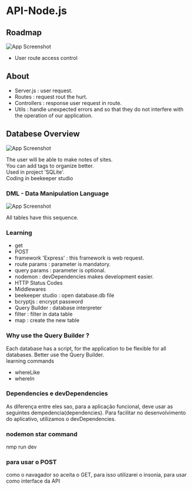 # API-Node.js

## Roadmap
![App Screenshot](https://storage.googleapis.com/golden-wind/explorer/description-assets/nivel-08/organizando-estrutura.png?text=App+Screenshot+Here)

- User route access control

## About
- Server.js : user request.
- Routes : request rout the hurt.
- Controllers : response user request in route.
- Utils : handle unexpected errors and so that they do not interfere with the operation of our application.

## Databese Overview
![App Screenshot](https://storage.googleapis.com/golden-wind/explorer/description-assets/nivel-08/estrutura-banco-de-dados.png?text=App+Screenshot+Here)

The user will be able to make notes of sites. <br>
You can add tags to organize better.<br>
Used in project 'SQLite'.<br>
Coding in beekeeper studio

### DML - Data Manipulation Language
![App Screenshot](https://www.notion.so/comando-database-SQlite-6b881adba5a24ac6b0de31a3c0a88378?pvs=4#7548abefd54f4c488215bcb05d028e03?text=App+Screenshot+Here)

All tables have this sequence.

### Learning
- get
- POST
- framework 'Express' : this framework is web request.
- route params : parameter is mandatory.
- query params : parameter is optional.
- nodemon : devDependencies makes development easier.
- HTTP Status Codes
- Middlewares
- beekeeper studio : open database.db file
- bcryptjs : encrypt password
- Query Builder : database interpreter
- filter : filter in data table
- map : create the new table

### Why use the Query Builder ?
Each database has a script, for the application to be flexible for all databases.
Better use the Query Builder.<br>
learning commands
- whereLike
- whereIn

### Dependencies e devDependencies
As diferença entre eles sao,
para a aplicação funcional, deve usar as seguintes dempedencia(dependencies).
Para facilitar no desenvolvimento do aplicativo, utilizamos o devDependencies.

### nodemon star command
nmp run dev

### para usar o POST
como o navagador so aceita o GET, para isso utilizarei o insonia, 
para usar como interface da API